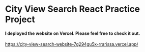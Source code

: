 # City View Search React Practice Project
#### I deployed the website on Vercel. Please feel free to check it out. 
https://city-view-search-website-7g294gu5x-rrarissa.vercel.app/
